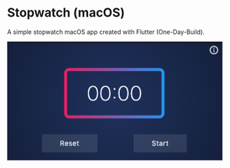 # Stopwatch (macOS)

A simple stopwatch macOS app created with Flutter (One-Day-Build).

<img width="500" src="https://raw.githubusercontent.com/am-singh/stopwatch/master/screenshot.png">
